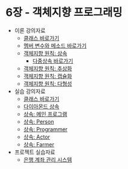 # 6장 - 객체지향 프로그래밍
- 이론 강의자료
    - [클래스 바로가기](./lecture/class.py)
    - [멤버 변수와 메소드 바로가기](./lecture/attribute_method.py)
    - [객체지향 원칙: 상속](./lecture/oop_principle/inheritance.py)  
        - [다중상속 바로가기](./lecture/oop_principle/multi_inheritance.py)
    - [객체지향 원칙: 추상화](./lecture/oop_principle/abstract.py)  
    - [객체지향 원칙: 캡슐화](./lecture/oop_principle/encapsulasation.py)  
    - [객체지향 원칙: 다형성](./lecture/oop_principle/polymorphism.py)  
- 실습 강의자료  
    - [클래스 바로가기](./practice/class.py)
    - [다이아몬드 상속](./practice/diamond_inheritance.py)
    - [상속: 메인 프로그램](./practice/inheritance/main.py)
    - [상속: Person](./practice/inheritance/person.py)
    - [상속: Programmer](./practice/inheritance/programmer.py)
    - [상속: Actor](./practice/inheritance/actor.py)
    - [상속: Farmer](./practice/inheritance/farmer.py)
- 프로젝트 실습자료
    - [은행 계좌 관리 시스템](./project/bank)
